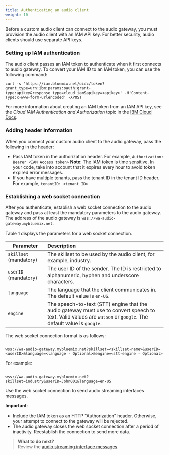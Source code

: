 ```yaml
---
title: Authenticating an audio client
weight: 10
---
```

Before a custom audio client can connect to the audio gateway, you must provision the audio client with an IAM API key.   For better security, audio clients should use separate API keys.

### Setting up IAM authentication 

The audio client passes an IAM token to authenticate when it first connects to audio gateway. To convert your IAM ID to an IAM token, you can use the following command:

`curl -s 'https://iam.bluemix.net/oidc/token?grant_type=urn:ibm:params:oauth:grant- type:apikey&response_type=cloud_iam&apikey=<apikey>' -H'Content-Type:x-www-form-urlencoded' -XPOST`

For more information about creating an IAM token from an IAM API key, see the _Cloud IAM Authentication and Authorization_ topic in the [IBM Cloud Docs](https://console.bluemix.net/docs/services/IoT/reference/security/cloud_iam.html#cloud_iam).

### Adding header information

When you connect your custom audio client to the audio gateway, pass the following in the header:
- Pass IAM token in the authorization header.  For example, `Authorization: Bearer <IAM Access token>`
**Note**:  The IAM token is time sensitive.  In your code, take into account that it expires every hour to avoid token expired error messages.
- If you have multiple tenants, pass the tenant ID in the tenant ID header.  For example, `tenantID: <tenant ID>`

### Establishing a web socket connection  

After you authenticate, establish a web socket connection to the audio gateway and pass at least the mandatory parameters to the audio gateway. The address of the audio gateway is `wss://wa-audio-gateway.mybluemix.net`.

Table 1 displays the parameters for a web socket connection.

| Parameter  |Description |
|-----|:-------------------------|
| `skillset`  (mandatory) | The skillset to be used by the audio client, for example, industry. 
| `userID` (mandatory)  | The user ID of the sender.  The ID is restricted to alphanumeric, hyphen and underscore characters. 
| `language`| The language that the client communicates in. The default value is `en-US`.
| `engine` | The speech-to-text (STT) engine that the audio gateway must use to convert speech to text. Valid values are `watson` or `google`. The default value is `google`.


The web socket connection format is as follows:

```

wss://wa-audio-gateway.mybluemix.net?skillset=<skillset-name>&userID=<userID>&language=<language - Optional>&engine=<stt-engine - Optional>

```
For example:

```

wss://wa-audio-gateway.mybluemix.net?skillset=industry&userID=John001&language=en-US

```
Use the web socket connection to send audio streaming interfaces messages.

**Important**: 
- Include the IAM token as an HTTP "Authorization" header. Otherwise, your attempt to connect to the gateway will be rejected.
- The audio gateway closes the web socket connection after a period of inactivity. Reestablish the connection to send more data.




> **What to do next?**<br/>
Review the [audio streaming interface messages]({{site.baseurl}}/audio_custom/interface).
